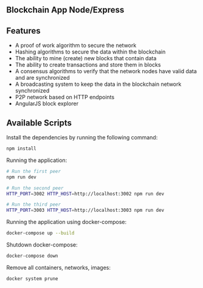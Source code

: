 ## Blockchain App Node/Express

## Features

- A proof of work algorithm to secure the network
- Hashing algorithms to secure the data within the blockchain
- The ability to mine (create) new blocks that contain data
- The ability to create transactions and store them in blocks
- A consensus algorithms to verify that the network nodes have valid data and are synchronized
- A broadcasting system to keep the data in the blockchain network synchronized
- P2P network based on HTTP endpoints
- AngularJS block explorer

## Available Scripts

Install the dependencies by running the following command:

```bash
npm install
```

Running the application:

```bash
# Run the first peer
npm run dev

# Run the second peer
HTTP_PORT=3002 HTTP_HOST=http://localhost:3002 npm run dev

# Run the third peer
HTTP_PORT=3003 HTTP_HOST=http://localhost:3003 npm run dev
```

Running the application using docker-compose:

```bash
docker-compose up --build
```

Shutdown docker-compose:

```bash
docker-compose down
```

Remove all containers, networks, images:

```bash
docker system prune
```
